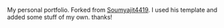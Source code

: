 My personal portfolio. Forked from [Soumyajit4419](https://github.com/soumyajit4419/Portfolio). I used his template and added some stuff of my own. thanks!